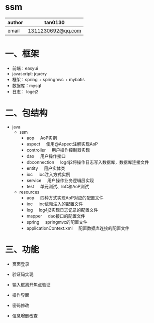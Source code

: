 # ssm

|author|tan0130|
|------|-------|
|email|1311230692@qq.com|

一、框架
=
* 前端：easyui
* javascript: jquery
* 框架：spring + springmvc + mybatis
* 数据库：mysql
* 日志： logej2

二、包结构
=

* java
  * ssm
    * aop &nbsp;&nbsp;&nbsp;&nbsp;AoP实例<br>
    * aspect  &nbsp;&nbsp;&nbsp;&nbsp;使用@Aspect注解实现AoP<br>
    * controller    &nbsp;&nbsp;&nbsp;&nbsp;用户操作控制器实现<br>
    * dao     &nbsp;&nbsp;&nbsp;&nbsp;用户操作接口<br>
    * dbconnection   &nbsp;&nbsp;&nbsp;&nbsp;log4j2将操作日志写入数据库，数据库连接文件<br>
    * entity &nbsp;&nbsp;&nbsp;&nbsp;用户实体类<br>
    * ioc   &nbsp;&nbsp;&nbsp;&nbsp;ioc注入方式实例<br>
    * service  &nbsp;&nbsp;&nbsp;&nbsp;用户操作业务逻辑层实现<br>
    * test &nbsp;&nbsp;&nbsp;&nbsp;单元测试、IoC和AoP测试<br>
  * resources
    * aop  &nbsp;&nbsp;&nbsp;&nbsp;四种方式实现AoP对应的配置文件<br>
    * ioc  &nbsp;&nbsp;&nbsp;&nbsp;ioc依赖注入的配置文件<br>
    * log  &nbsp;&nbsp;&nbsp;&nbsp;log4j2实现日志记录的配置文件<br>
    * mapper &nbsp;&nbsp;&nbsp;&nbsp;dao接口的配置文件<br>
    * spring &nbsp;&nbsp;&nbsp;&nbsp;springmvc的配置文件<br>
    * applicationContext.xml &nbsp;&nbsp;&nbsp;&nbsp;配置数据库连接的配置文件

三、功能
=

* 页面登录
 * 验证码实现
 * 输入框离开焦点验证
 
* 操作界面
 * 密码修改
 * 信息增删改查
 
 





